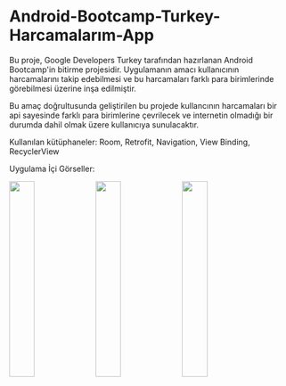 # Android-Bootcamp-Turkey-Harcamalarım-App

Bu proje, Google Developers Turkey tarafından hazırlanan Android Bootcamp'in bitirme projesidir.
Uygulamanın amacı kullanıcının harcamalarını takip edebilmesi ve bu harcamaları farklı para birimlerinde görebilmesi üzerine inşa edilmiştir.

Bu amaç doğrultusunda geliştirilen bu projede kullancının harcamaları bir api sayesinde farklı para birimlerine çevrilecek ve internetin olmadığı bir durumda dahil olmak üzere 
kullanıcıya sunulacaktır.

Kullanılan kütüphaneler: Room, Retrofit, Navigation, View Binding, RecyclerView

Uygulama İçi Görseller:

<img src="https://user-images.githubusercontent.com/74617424/116560842-70abb380-a90a-11eb-9120-868889b1b301.jpg" width=30% height=30%>      <img src="https://user-images.githubusercontent.com/74617424/116560969-8c16be80-a90a-11eb-8bd0-7be3a1311992.jpg" width=30% height=30%>     <img src="https://user-images.githubusercontent.com/74617424/116560549-288c9100-a90a-11eb-82ce-57f4b40d2ae6.jpg" width=30% height=30%>
